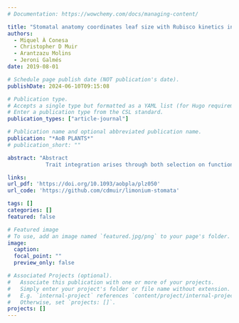 ```yaml
---
# Documentation: https://wowchemy.com/docs/managing-content/

title: "Stomatal anatomy coordinates leaf size with Rubisco kinetics in the Balearic Limonium"
authors: 
  - Miquel À Conesa
  - Christopher D Muir
  - Arantzazu Molins
  - Jeroni Galmés
date: 2019-08-01

# Schedule page publish date (NOT publication's date).
publishDate: 2024-06-10T09:15:08

# Publication type.
# Accepts a single type but formatted as a YAML list (for Hugo requirements).
# Enter a publication type from the CSL standard.
publication_types: ["article-journal"]

# Publication name and optional abbreviated publication name.
publication: "*AoB PLANTS*"
# publication_short: ""

abstract: "Abstract 
            Trait integration arises through both selection on functional coordination and shared developmental pathways. Different anatomical components must both work well and develop together to generate individuals with the appropriate physiology to survive and reproduce in their environment. In this study, we used a common garden experiment and Bayesian multilevel models to test whether stomatal anatomy coordinates leaf gas exchange, Rubisco kinetics, and leaf size across 10 closely related species of Limonium from the Balearic Islands. The results indicate that the anatomical determinants of maximum stomatal conductance, stomatal density and size, were functionally coordinated with Rubisco kinetics – species whose stomatal anatomy was correlated with low stomatal conductance have evolved Rubisco enzymes better adapted to low operational chloroplastic CO2 concentrations. Lower stomatal density was associated with greater leaf size, which can be explained by a greater proportion of pavement cells in large-leaved species. These results suggest that both selection for functional coordination (stomata and Rubisco kinetics) and shared development pathways (stomatal density and leaf area) likely shape patterns of trait integration between species."

links:
url_pdf: 'https://doi.org/10.1093/aobpla/plz050'
url_code: 'https://github.com/cdmuir/limonium-stomata'

tags: []
categories: []
featured: false

# Featured image
# To use, add an image named `featured.jpg/png` to your page's folder. 
image:
  caption: 
  focal_point: ""
  preview_only: false

# Associated Projects (optional).
#   Associate this publication with one or more of your projects.
#   Simply enter your project's folder or file name without extension.
#   E.g. `internal-project` references `content/project/internal-project/index.md`.
#   Otherwise, set `projects: []`.
projects: []
---
```

